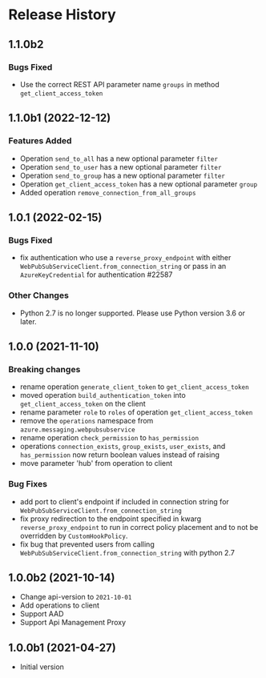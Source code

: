 # Release History

## 1.1.0b2

### Bugs Fixed
- Use the correct REST API parameter name `groups` in method `get_client_access_token`

## 1.1.0b1 (2022-12-12)

### Features Added
- Operation `send_to_all` has a new optional parameter `filter`
- Operation `send_to_user` has a new optional parameter `filter`
- Operation `send_to_group` has a new optional parameter `filter`
- Operation `get_client_access_token` has a new optional parameter `group`
- Added operation `remove_connection_from_all_groups`

## 1.0.1 (2022-02-15)

### Bugs Fixed

- fix authentication who use a `reverse_proxy_endpoint` with either `WebPubSubServiceClient.from_connection_string` or pass in an `AzureKeyCredential` for authentication #22587

### Other Changes

- Python 2.7 is no longer supported. Please use Python version 3.6 or later.

## 1.0.0 (2021-11-10)

### Breaking changes

- rename operation `generate_client_token` to `get_client_access_token`
- moved operation `build_authentication_token` into `get_client_access_token` on the client
- rename parameter `role` to `roles` of operation `get_client_access_token`
- remove the `operations` namespace from `azure.messaging.webpubsubservice`
- rename operation `check_permission` to `has_permission`
- operations `connection_exists`, `group_exists`, `user_exists`, and `has_permission` now return boolean values instead of raising
- move parameter 'hub' from operation to client

### Bug Fixes

- add port to client's endpoint if included in connection string for `WebPubSubServiceClient.from_connection_string`
- fix proxy redirection to the endpoint specified in kwarg `reverse_proxy_endpoint` to run in correct policy placement and to not be overridden by `CustomHookPolicy`.
- fix bug that prevented users from calling `WebPubSubServiceClient.from_connection_string` with python 2.7

## 1.0.0b2 (2021-10-14)

- Change api-version to `2021-10-01`
- Add operations to client
- Support AAD
- Support Api Management Proxy

## 1.0.0b1 (2021-04-27)

- Initial version
